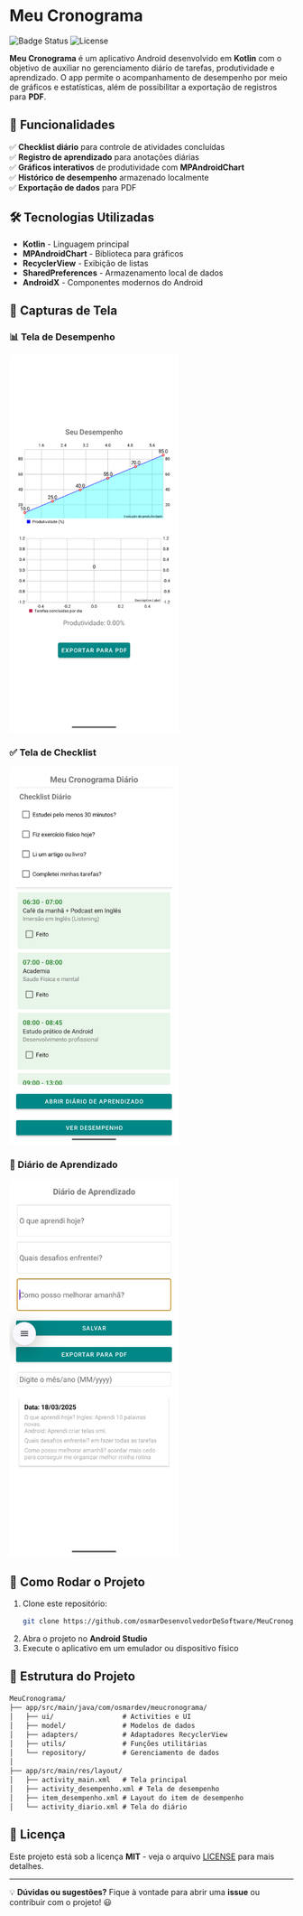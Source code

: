 # Meu Cronograma

![Badge Status](https://img.shields.io/badge/Status-Em%20Desenvolvimento-brightgreen)
![License](https://img.shields.io/badge/Licen%C3%A7a-MIT-blue)

**Meu Cronograma** é um aplicativo Android desenvolvido em **Kotlin** com o objetivo de auxiliar no gerenciamento diário de tarefas, produtividade e aprendizado. O app permite o acompanhamento de desempenho por meio de gráficos e estatísticas, além de possibilitar a exportação de registros para **PDF**.

## 📌 Funcionalidades

✅ **Checklist diário** para controle de atividades concluídas<br>
✅ **Registro de aprendizado** para anotações diárias<br>
✅ **Gráficos interativos** de produtividade com **MPAndroidChart**<br>
✅ **Histórico de desempenho** armazenado localmente<br>
✅ **Exportação de dados** para PDF

## 🛠️ Tecnologias Utilizadas

- **Kotlin** - Linguagem principal
- **MPAndroidChart** - Biblioteca para gráficos
- **RecyclerView** - Exibição de listas
- **SharedPreferences** - Armazenamento local de dados
- **AndroidX** - Componentes modernos do Android

## 📸 Capturas de Tela

### 📊 Tela de Desempenho
<img src="https://github.com/osmarDesenvolvedorDeSoftware/Conograma/blob/master/desempenho.png" width="300">

### ✅ Tela de Checklist
<img src="https://github.com/osmarDesenvolvedorDeSoftware/Conograma/blob/master/checklist.png" width="300">

### 📖 Diário de Aprendizado
<img src="https://github.com/osmarDesenvolvedorDeSoftware/Conograma/blob/master/diario.png" width="300">

## 🚀 Como Rodar o Projeto

1. Clone este repositório:
   ```sh
   git clone https://github.com/osmarDesenvolvedorDeSoftware/MeuCronograma.git
   ```
2. Abra o projeto no **Android Studio**
3. Execute o aplicativo em um emulador ou dispositivo físico

## 📄 Estrutura do Projeto

```
MeuCronograma/
├── app/src/main/java/com/osmardev/meucronograma/
│   ├── ui/                 # Activities e UI
│   ├── model/              # Modelos de dados
│   ├── adapters/           # Adaptadores RecyclerView
│   ├── utils/              # Funções utilitárias
│   └── repository/         # Gerenciamento de dados
│
├── app/src/main/res/layout/
│   ├── activity_main.xml   # Tela principal
│   ├── activity_desempenho.xml # Tela de desempenho
│   ├── item_desempenho.xml # Layout do item de desempenho
│   └── activity_diario.xml # Tela do diário
```

## 📜 Licença

Este projeto está sob a licença **MIT** - veja o arquivo [LICENSE](LICENSE) para mais detalhes.

---

💡 **Dúvidas ou sugestões?** Fique à vontade para abrir uma **issue** ou contribuir com o projeto! 😃
